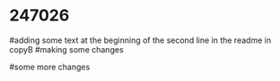 # 247026
#adding some text at the beginning of the second line in the readme in copyB
#making some changes

#some more changes
